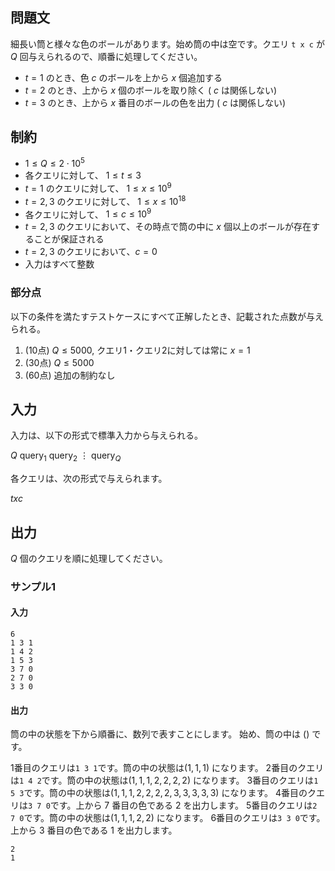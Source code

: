 ## 問題文

細長い筒と様々な色のボールがあります。始め筒の中は空です。クエリ `t x c` が $Q$ 回与えられるので、順番に処理してください。

- $t = 1$ のとき、色 $c$ のボールを上から $x$ 個追加する
- $t = 2$ のとき、上から $x$ 個のボールを取り除く ( $c$ は関係しない)
- $t = 3$ のとき、上から $x$ 番目のボールの色を出力 ( $c$ は関係しない)

## 制約

- $1 \leq Q \leq 2 \cdot 10^{5}$
- 各クエリに対して、 $1 \leq t \leq 3$
- $t = 1$ のクエリに対して、 $1 \leq x \leq 10^{9}$
- $t = 2, 3$ のクエリに対して、 $1 \leq x \leq 10^{18}$
- 各クエリに対して、 $1 \leq c \leq 10^{9}$
- $t = 2, 3$ のクエリにおいて、その時点で筒の中に $x$ 個以上のボールが存在することが保証される
- $t = 2, 3$ のクエリにおいて、$c = 0$
- 入力はすべて整数

### 部分点

以下の条件を満たすテストケースにすべて正解したとき、記載された点数が与えられる。
1. (10点) $Q \leq 5000$, クエリ1・クエリ2に対しては常に $x = 1$ 
1. (30点) $Q \leq 5000$
1. (60点) 追加の制約なし

## 入力

入力は、以下の形式で標準入力から与えられる。
<div class="code-math">

$Q$
$\mathrm{query}_1$
$\mathrm{query}_2$
$\vdots$
$\mathrm{query}_Q$
</div>

各クエリは、次の形式で与えられます。

<div class="code-math">

$t x c$

</div>

## 出力

$Q$ 個のクエリを順に処理してください。

### サンプル1
#### 入力

```
6
1 3 1
1 4 2
1 5 3
3 7 0
2 7 0
3 3 0
```

#### 出力

筒の中の状態を下から順番に、数列で表すことにします。
始め、筒の中は $()$ です。

1番目のクエリは`1 3 1`です。筒の中の状態は$(1, 1, 1)$ になります。
2番目のクエリは`1 4 2`です。筒の中の状態は$(1, 1, 1, 2, 2, 2, 2)$ になります。
3番目のクエリは`1 5 3`です。筒の中の状態は$(1, 1, 1, 2, 2, 2, 2, 3, 3, 3, 3, 3)$ になります。
4番目のクエリは`3 7 0`です。上から $7$ 番目の色である $2$ を出力します。
5番目のクエリは`2 7 0`です。筒の中の状態は$(1, 1, 1, 2, 2)$ になります。
6番目のクエリは`3 3 0`です。上から $3$ 番目の色である $1$ を出力します。

```
2
1
```
